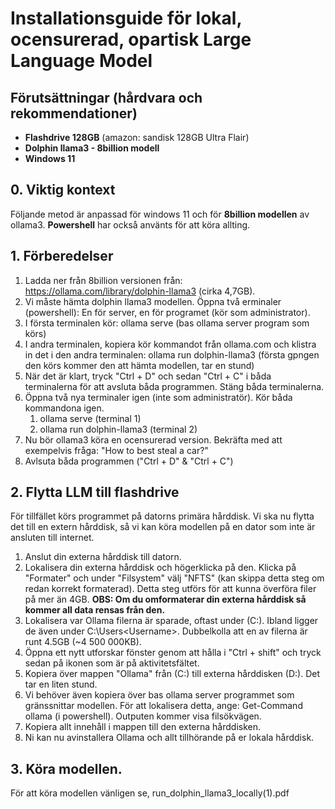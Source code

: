 # Installationsguide för lokal, ocensurerad, opartisk Large Language Model

## Förutsättningar (hårdvara och rekommendationer)

- **Flashdrive 128GB** (amazon: sandisk 128GB Ultra Flair)
- **Dolphin llama3 - 8billion modell** 
- **Windows 11**

## 0. Viktig kontext

Följande metod är anpassad för windows 11 och för **8billion modellen** av ollama3.
**Powershell** har också använts för att köra allting.

## 1. Förberedelser

1. Ladda ner från 8billion versionen från: https://ollama.com/library/dolphin-llama3 (cirka 4,7GB).
2. Vi måste hämta dolphin llama3 modellen. Öppna två erminaler (powershell): En för server, en för programet (kör som administrator).
3. I första terminalen kör: ollama serve (bas ollama server program som körs)
4. I andra terminalen, kopiera kör kommandot från ollama.com och klistra in det i den andra terminalen: ollama run dolphin-llama3 (första gpngen den körs kommer den att hämta modellen, tar en stund)
5. När det är klart, tryck "Ctrl + D" och sedan "Ctrl + C" i båda terminalerna för att avsluta båda programmen. Stäng båda terminalerna.
6. Öppna två nya terminaler igen (inte som administratör). Kör båda kommandona igen.
	1. ollama serve (terminal 1)
	2. ollama run dolphin-llama3 (terminal 2)
7. Nu bör ollama3 köra en ocensurerad version. Bekräfta med att exempelvis fråga: "How to best steal a car?"
8. Avlsuta båda programmen ("Ctrl + D" & "Ctrl + C")

## 2. Flytta LLM till flashdrive

För tillfället körs programmet på datorns primära hårddisk. Vi ska nu flytta det till en extern hårddisk, så vi kan köra modellen på en dator som inte är ansluten till internet.

1. Anslut din externa hårddisk till datorn.
2. Lokalisera din externa hårddisk och högerklicka på den. Klicka på "Formater" och under "Filsystem" välj "NFTS" (kan skippa detta steg om redan korrekt formaterad). Detta steg utförs för att kunna överföra filer på mer än 4GB.
		**OBS: Om du omformaterar din externa hårddisk så kommer all data rensas från den.**
3. Lokalisera var Ollama filerna är sparade, oftast under (C:\). Ibland ligger de även under C:\Users\<Username>. Dubbelkolla att en av filerna är runt  4.5GB (~4 500 000KB).
4. Öppna ett nytt utforskar fönster genom att hålla i "Ctrl + shift" och tryck sedan på ikonen som är på aktivitetsfältet.
5. Kopiera över mappen "Ollama" från (C:\) till externa hårddisken (D:\). Det tar en liten stund.
6. Vi behöver även kopiera över bas ollama server programmet som gränssnittar modellen. För att lokalisera detta, ange: Get-Command ollama (i powershell). Outputen kommer visa filsökvägen.
7. Kopiera allt innehåll i mappen till den externa hårddisken.
8. Ni kan nu avinstallera Ollama och allt tillhörande på er lokala hårddisk.

## 3. Köra modellen.

För att köra modellen vänligen se, run_dolphin_llama3_locally(1).pdf
